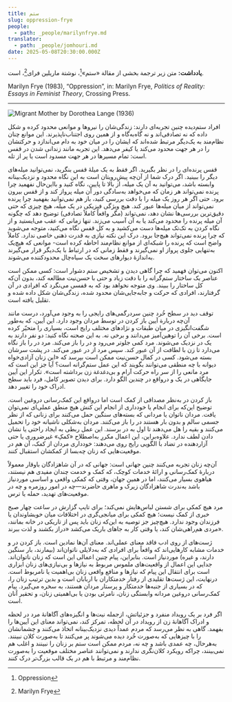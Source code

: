 ```yaml
---
title: ستم
slug: oppression-frye
people:
  - path: _people/marilynfrye.md
translator:
  - path: _people/jomhouri.md
date: 2025-05-08T20:30:00.000Z
---
```



**یادداشت:** متن زیر ترجمة بخشی از مقالة «ستم»[^1]، نوشتة ماریلین فرای[^2]، است.

<p dir="ltr">
Marilyn Frye (1983), “Oppression”, in: Marilyn Frye, <i>Politics of Reality: Essays in Feminist Theory</i>, Crossing Press.
</p>

---

![Migrant Mother by Dorothea Lange (1936)](https://assets.tina.io/b6b0cb5c-4b1b-43f4-9bea-8d6867c09320/magazine/Oppression/Lange-MigrantMother02.jpg "Migrant Mother by Dorothea Lange (1936)")
<br>



افراد ستم‌دیده چنین تجربه‌ای دارند: زندگی‌شان را نیروها و موانعی محدود کرده و شکل داده که نه تصادفی‌اند و نه گاه‌به‌گاه و از همین روی اجتناب‌ناپذیرند. این موانع چنان نظام‌مند به یک‌دیگر مرتبط‌ شده‌اند که ایشان را در میان خود به دام می‌اندازد و حرکتشان را در هر جهت محدود می‌کند یا کیفر می‌دهد. این تجربه مانند زندانی شدن در قفس است: تمام مسیرها در هر جهت مسدود است یا پر از تله.

قفس پرنده‌ای را در نظر بگیرید. اگر فقط به یک میلۀ قفس بنگرید، نمی‌توانید  میله‌های دیگر را ببینید. اگر درک شما از آن‌چه پیشِ‌رویتان است به این نگاه محدود و نزدیک‌بینانه وابسته باشد، می‌توانید به آن یک میله، از بالا تا پایین، نگاه کنید و بااین‌حال نفهمید چرا پرنده نمی‌تواند هر زمان که می‌خواهد به‌سادگی دور آن میله پرواز کند و از قفس بیرون برود. حتی اگر هر روز یک میله را با دقت بررسی کنید، باز هم نمی‌توانید بفهمید چرا پرنده نمی‌تواند از میان میله‌ها عبور کند. هیچ ویژگی فیزیکی در یک میله، هیچ چیزی که حتی دقیق‌ترین بررسی‌ها نشان دهد، نمی‌تواند (مگر واقعاً کاملاً تصادفی) توضیح دهد که چگونه آن میله پرنده را محدود می‌کند یا به آن آسیب می‌زند. تنها زمانی که عقب می‌ایستید و از نگاه کردن به تک‌تک میله‌ها دست می‌کشید و به کل قفس نگاه می‌کنید، متوجه می‌شوید که چرا پرنده نمی‌تواند هیچ‌جا برود. درک این نکته نیازی به قدرت ذهنی خاصی ندارد. کاملاً واضح است که پرنده را شبکه‌ای از موانع نظام‌مند احاطه کرده‌ است- موانعی که هیچ‌یک به‌تنهایی جلوی پرواز او نمی‌گیرند و فقط زمانی که در ارتباط با یک‌دیگر قرار می‌گیرند به‌اندازۀ دیوارهای سخت یک سیاه‌چال محدودکننده می‌شوند.

اکنون می‌توان فهمید که چرا گاهی دیدن و تشخیص ستم دشوار است: کسی ممکن است عناصر یک ساختار ستم‌گرانه را با دقت زیاد و حتی با حسن‌نیت مطالعه کند، بدون آن‌که کل ساختار را ببیند. وی متوجه نخواهد بود که به قفسی می‌نگرد که افرادی در آن گرفتارند، افرادی که حرکت و جابه‌جایی‌شان محدود شده، زندگی‌شان شکل داده شده و تقلیل یافته است.

توقف دید در سطح خُرد چنین سردرگمی‌های رایجی را به وجود می‌آورد، درست مانند آن‌چه دربارة آیین باز کردن در توسط مردان وجود دارد. این آیین، که به‌طور شگفت‌انگیزی در میان طبقات و نژادهای مختلف رایج است، بسیاری را متحیّر کرده است. برخی آن را توهین‌آمیز می‌دانند و برخی نه. به این صحنه نگاه کنید: دو نفر دارند به یک در نزدیک می‌شوند. مرد کمی جلوتر می‌رود و در را باز می‌کند. مرد در را باز نگاه می‌دارد تا زن با لطافت از آن عبور کند. سپس مرد از در عبور می‌کند. در پشت سرشان بسته می‌شود. کسی در کمال حسن‌نیت ممکن است بپرسد که «این زنان آزادی‌خواه دیوانه با چه منطقی می‌توانند بگویند که این عمل ستم‌گرانه است؟ آیا جز این است که مرد مانعی را از سر راه حرکت آرام و بی‌دغدغة زن برداشته است». تکرار این آیین جایگاهی در یک و درواقع در چندین الگو دارد. برای دیدن تصویر کامل، فرد باید سطح ادراک خود را تغییر دهد.

باز کردن در به‌نظر مصداقی از کمک است اما درواقع این کمک‌رسانی دروغین است. توضیح این‌که برای انجام یا خودداری از انجام این کنش هیچ منطق عملی‌ای نمی‌توان یافت. مردان ناتوان یا مردانی که بسته‌های سنگین حمل می‌کنند برای زنانی که از نظر جسمی سالم و بدون بار هستند در را باز می‌کنند. مردان به‌شکلی ناشیانه خود را تحمیل می‌کنند و بقیه را هل می‌دهند تا اول به در برسند. این عمل ربطی به ایجاد راحتی یا نشان دادن لطف ندارد. علاوه‌براین، این اعمال مکررِ به‌اصطلاح «کمکِ» غیرضروری یا حتی آزاردهنده در تضاد با الگویی رایج روی می‌دهند: خودداری مردان از کمک، آن هم در موقعیت‌هایی که زنان چه‌بسا از کمکشان استقبال کنند.

آن‌چه زنان تجربه می‌کنند چنین جهانی است: جهانی که در آن شاهزادگان باوقار معمولاً دربارۀ کمک‌رسانی و ارائۀ خدمات کوچک، که کمک و خدمت چندان مفیدی هم نیستند، هیاهوی بسیار می‌کنند، اما در همین جهان، وقتی که کمکی واقعی و اساسی‌ موردنیاز باشد به‌ندرت شاهزادگان زیرک و ماهری حاضرند—چه در امور روزمره و چه در موقعیت‌های تهدید، حمله یا ترس.

مرد هیچ کمکی برای شستن لباس‌هایش نمی‌کند؛ برای تایپ گزارش در ساعت چهار صبح خبری از کمک نیست؛ هیچ کمکی برای میانجی‌گری در اختلافات میان خویشاوندان یا فرزندان وجود ندارد. هیچ‌چیز جز توصیه به این‌که زنان باید پس از تاریکی در خانه بمانند، مردی هم‌راهی‌شان کند، یا وقتی کار به جاهای باریک می‌کشد «دراز بکشند و لذت ببرند».

ژست‌های از روی ادب فاقد معنای عملی‌اند. معنای آن‌ها نمادین است. باز کردن در و خدمات مشابه کارهایی‌اند که واقعاً برای افرادی که به‌دلایلی ناتوان‌اند (بیمار‌ند، بار سنگین دارند، و غیره) موردنیاز است. بنابراین، پیام چنین اعمالی این است که زنان ناتوان‌اند. جدایی این اعمال از واقعیت‌های ملموس مربوط به نیازها و بی‌نیازی‌های زنان ابزاری است برای انتقال این پیام که نیازها و منافع واقعی زنان بی‌اهمیت یا نامربوط است. درنهایت، این ژست‌ها تقلیدی از رفتار خدمتکاران با اربابان است و بدین ترتیب زنان را، که در بسیاری از جنبه‌ها خدمتکار و پرستار مردان هستند، به سخره می‌گیرد. پیام کمک‌رسانی دروغین مردانه وابستگی زنان، نامرئی بودن یا بی‌اهمیتی زنان، و تحقیر آنان است.

اگر فرد بر یک رویداد منفرد و جزئياتش، ازجمله نیت‌ها و انگیزه‌های آگاهانۀ مرد در لحظه و ادراک آگاهانۀ زن از رویداد در آن لحظه، تمرکز کند، نمی‌تواند معنای این‌ آیین‌ها را بفهمد. گاهی به نظر می‌رسد که مردم عمداً دیدی نزدیک‌بینانه اتخاذ می‌کنند و چشمانشان را با چیزهایی که به‌صورت خُرد دیده می‌شوند پر می‌کنند تا به‌صورت کلان نبینند. به‌هرحال، چه عمدی باشد و چه نه، مردم ممکن است ستم بر زنان را نبینند و اغلب هم نمی‌بینند، چراکه رویکرد کلان‌نگری ندارند و نمی‌توانند عناصر مختلف موقعیت را به‌صورت نظام‌مند و مرتبط با هم در یک قالب بزرگ‌تر درک کنند.

[^1]: Oppression
[^2]: Marilyn Frye
